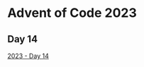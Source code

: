 # Advent of Code 2023

## Day 14

[2023 - Day 14](https://adventofcode.com/2023/day/14 "Advent of Code 2023 Day 14")